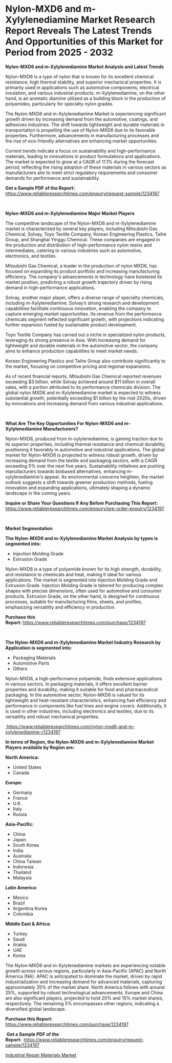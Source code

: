 <p><h1>Nylon-MXD6 and m-Xylylenediamine Market Research Report Reveals The Latest Trends And Opportunities of this Market for Period from 2025 - 2032</h1></p><p><strong>Nylon-MXD6 and m-Xylylenediamine Market Analysis and Latest Trends</strong></p>
<p><p>Nylon-MXD6 is a type of nylon that is known for its excellent chemical resistance, high thermal stability, and superior mechanical properties. It is primarily used in applications such as automotive components, electrical insulation, and various industrial products. m-Xylylenediamine, on the other hand, is an aromatic diamine utilized as a building block in the production of polyamides, particularly for specialty nylon grades.</p><p>The Nylon-MXD6 and m-Xylylenediamine Market is experiencing significant growth driven by increasing demand from the automotive, coatings, and adhesives industries. The shift towards lightweight and durable materials in transportation is propelling the use of Nylon-MXD6 due to its favorable properties. Furthermore, advancements in manufacturing processes and the rise of eco-friendly alternatives are enhancing market opportunities.</p><p>Current trends indicate a focus on sustainability and high-performance materials, leading to innovations in product formulations and applications. The market is expected to grow at a CAGR of 11.1% during the forecast period, reflecting the rising adoption of these materials in various sectors as manufacturers aim to meet strict regulatory requirements and consumer demands for performance and sustainability.</p></p>
<p><strong>Get a Sample PDF of the Report:&nbsp;</strong> <a href="https://www.reliableresearchtimes.com/enquiry/request-sample/1234197?utm_campaign=2040&utm_medium=2&utm_source=Github&utm_content=ia&utm_term=02022025&utm_id=nylon-mxd6-and-m-xylylenediamine">https://www.reliableresearchtimes.com/enquiry/request-sample/1234197</a></p>
<p>&nbsp;</p>
<p><strong>Nylon-MXD6 and m-Xylylenediamine Major Market Players</strong></p>
<p><p>The competitive landscape of the Nylon-MXD6 and m-Xylylenediamine market is characterized by several key players, including Mitsubishi Gas Chemical, Solvay, Toyo Textile Company, Korean Engineering Plastics, Taihe Group, and Shanghai Yinggu Chemical. These companies are engaged in the production and distribution of high-performance nylon resins and intermediates, catering to various industries such as automotive, electronics, and textiles.</p><p>Mitsubishi Gas Chemical, a leader in the production of nylon MXD6, has focused on expanding its product portfolio and increasing manufacturing efficiency. The company's advancements in technology have bolstered its market position, predicting a robust growth trajectory driven by rising demand in high-performance applications.</p><p>Solvay, another major player, offers a diverse range of specialty chemicals, including m-Xylylenediamine. Solvay’s strong research and development capabilities facilitate continuous innovation, enabling the company to capture emerging market opportunities. Its revenue from the performance chemicals segment reflected significant growth, with projections indicating further expansion fueled by sustainable product development.</p><p>Toyo Textile Company has carved out a niche in specialized nylon products, leveraging its strong presence in Asia. With increasing demand for lightweight and durable materials in the automotive sector, the company aims to enhance production capabilities to meet market needs.</p><p>Korean Engineering Plastics and Taihe Group also contribute significantly to the market, focusing on competitive pricing and regional expansions. </p><p>As of recent financial reports, Mitsubishi Gas Chemical reported revenues exceeding $3 billion, while Solvay achieved around $11 billion in overall sales, with a portion attributed to its performance chemicals division. The global nylon MXD6 and m-Xylylenediamine market is expected to witness substantial growth, potentially exceeding $1 billion by the mid-2020s, driven by innovations and increasing demand from various industrial applications.</p></p>
<p>&nbsp;</p>
<p><strong>What Are The Key Opportunities For Nylon-MXD6 and m-Xylylenediamine Manufacturers?</strong></p>
<p><p>Nylon-MXD6, produced from m-xylylenediamine, is gaining traction due to its superior properties, including thermal resistance and chemical durability, positioning it favorably in automotive and industrial applications. The global market for Nylon-MXD6 is projected to witness robust growth, driven by increasing demand from the textile and packaging sectors, with a CAGR exceeding 5% over the next five years. Sustainability initiatives are pushing manufacturers towards biobased alternatives, enhancing m-xylylenediamine's appeal. As environmental concerns heighten, the market outlook suggests a shift towards greener production methods, fueling innovation and expanding applications, ultimately shaping a dynamic landscape in the coming years.</p></p>
<p><strong>Inquire or Share Your Questions If Any Before Purchasing This Report:</strong> <a href="https://www.reliableresearchtimes.com/enquiry/pre-order-enquiry/1234197?utm_campaign=2040&utm_medium=2&utm_source=Github&utm_content=ia&utm_term=02022025&utm_id=nylon-mxd6-and-m-xylylenediamine">https://www.reliableresearchtimes.com/enquiry/pre-order-enquiry/1234197</a></p>
<p>&nbsp;</p>
<p><strong>Market Segmentation</strong></p>
<p><strong>The Nylon-MXD6 and m-Xylylenediamine Market Analysis by types is segmented into:</strong></p>
<p><ul><li>Injection Molding Grade</li><li>Extrusion Grade</li></ul></p>
<p><p>Nylon-MXD6 is a type of polyamide known for its high strength, durability, and resistance to chemicals and heat, making it ideal for various applications. The market is segmented into Injection Molding Grade and Extrusion Grade. Injection Molding Grade is tailored for producing complex shapes with precise dimensions, often used for automotive and consumer products. Extrusion Grade, on the other hand, is designed for continuous processes, suitable for manufacturing films, sheets, and profiles, emphasizing versatility and efficiency in production.</p></p>
<p><strong>Purchase this Report:&nbsp;</strong><a href="https://www.reliableresearchtimes.com/purchase/1234197?utm_campaign=2040&utm_medium=2&utm_source=Github&utm_content=ia&utm_term=02022025&utm_id=nylon-mxd6-and-m-xylylenediamine">https://www.reliableresearchtimes.com/purchase/1234197</a></p>
<p>&nbsp;</p>
<p><strong>The Nylon-MXD6 and m-Xylylenediamine Market Industry Research by Application is segmented into:</strong></p>
<p><ul><li>Packaging Materials</li><li>Automotive Parts</li><li>Others</li></ul></p>
<p><p>Nylon-MXD6, a high-performance polyamide, finds extensive applications in various sectors. In packaging materials, it offers excellent barrier properties and durability, making it suitable for food and pharmaceutical packaging. In the automotive sector, Nylon-MXD6 is valued for its lightweight and heat-resistant characteristics, enhancing fuel efficiency and performance in components like fuel lines and engine covers. Additionally, it is used in other industries, including electronics and textiles, due to its versatility and robust mechanical properties.</p></p>
<p><a href="https://www.reliableresearchtimes.com/nylon-mxd6-and-m-xylylenediamine-r1234197?utm_campaign=2040&utm_medium=2&utm_source=Github&utm_content=ia&utm_term=02022025&utm_id=nylon-mxd6-and-m-xylylenediamine">&nbsp;https://www.reliableresearchtimes.com/nylon-mxd6-and-m-xylylenediamine-r1234197</a></p>
<p><strong>In terms of Region, the Nylon-MXD6 and m-Xylylenediamine Market Players available by Region are:</strong></p>
<p>
    <p> <strong> North America: </strong>
        <ul>
            <li>United States</li>
            <li>Canada</li>
        </ul>
        </p> 
    <p> <strong> Europe: </strong>
        <ul>
            <li>Germany</li>
            <li>France</li>
            <li>U.K.</li>
            <li>Italy</li>
            <li>Russia</li>
        </ul>
        </p> 
    <p> <strong> Asia-Pacific: </strong>
        <ul>
            <li>China</li>
            <li>Japan</li>
            <li>South Korea</li>
            <li>India</li>
            <li>Australia</li>
            <li>China Taiwan</li>
            <li>Indonesia</li>
            <li>Thailand</li>
            <li>Malaysia</li>
        </ul>
        </p> 
    <p> <strong> Latin America: </strong>
        <ul>
            <li>Mexico</li>
            <li>Brazil</li>
            <li>Argentina Korea</li>
            <li>Colombia</li>
        </ul>
        </p> 
    <p> <strong> Middle East & Africa: </strong>
        <ul>
            <li>Turkey</li>
            <li>Saudi</li>
            <li>Arabia</li>
            <li>UAE</li>
            <li>Korea</li>
        </ul>
    </p>
    </p>
<p><p>The Nylon-MXD6 and m-Xylylenediamine markets are experiencing notable growth across various regions, particularly in Asia-Pacific (APAC) and North America (NA). APAC is anticipated to dominate the market, driven by rapid industrialization and increasing demand for advanced materials, capturing approximately 35% of the market share. North America follows with around 25%, supported by robust technological advancements. Europe and China are also significant players, projected to hold 20% and 15% market shares, respectively. The remaining 5% encompasses other regions, indicating a diversified global landscape.</p></p>
<p><strong>Purchase this Report: </strong><a href="https://www.reliableresearchtimes.com/purchase/1234197?utm_campaign=2040&utm_medium=2&utm_source=Github&utm_content=ia&utm_term=02022025&utm_id=nylon-mxd6-and-m-xylylenediamine">https://www.reliableresearchtimes.com/purchase/1234197</a></p>
<p>&nbsp;<strong>Get a Sample PDF of the Report:&nbsp;&nbsp;</strong><a href="https://www.reliableresearchtimes.com/enquiry/request-sample/1234197?utm_campaign=2040&utm_medium=2&utm_source=Github&utm_content=ia&utm_term=02022025&utm_id=nylon-mxd6-and-m-xylylenediamine">https://www.reliableresearchtimes.com/enquiry/request-sample/1234197</a></p>
<p><strong></strong></p>
<p><p><a href="https://github.com/MonroeBullock54/Market-Research-Report-List-1/blob/main/industrial-repair-materials-market.md?utm_campaign=2040&utm_medium=2&utm_source=Github&utm_content=ia&utm_term=02022025&utm_id=nylon-mxd6-and-m-xylylenediamine">Industrial Repair Materials Market</a></p></p>